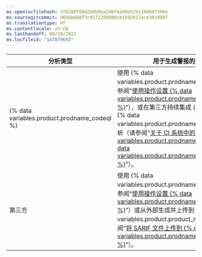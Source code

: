 ```yaml
---
ms.openlocfilehash: 3f8288f84d2b0b9aa24bf42d8e52b1348607390e
ms.sourcegitcommit: 96bbb6b8f3c9172209d80cb1502017ace3019807
ms.translationtype: HT
ms.contentlocale: zh-CN
ms.lasthandoff: 09/10/2022
ms.locfileid: "147879693"
---
```

| <nobr>分析类型</nobr> | 用于生成警报的选项 |
|------------------|-------------------------------|
| {% data variables.product.prodname_codeql %} | 使用 {% data variables.product.prodname_actions %}（请参阅“[使用操作设置 {% data variables.product.prodname_code_scanning %}](/code-security/code-scanning/automatically-scanning-your-code-for-vulnerabilities-and-errors/setting-up-code-scanning-for-a-repository#setting-up-code-scanning-using-actions)”），或在第三方持续集成 (CI) 系统中运行 {% data variables.product.prodname_codeql %} 分析（请参阅“[关于 CI 系统中的 {% data variables.product.prodname_codeql %} {% data variables.product.prodname_code_scanning %}](/code-security/code-scanning/using-codeql-code-scanning-with-your-existing-ci-system/about-codeql-code-scanning-in-your-ci-system)”）。
| 第三方 | 使用 {% data variables.product.prodname_actions %}（请参阅“[使用操作设置 {% data variables.product.prodname_code_scanning %}](/code-security/code-scanning/automatically-scanning-your-code-for-vulnerabilities-and-errors/setting-up-code-scanning-for-a-repository#setting-up-code-scanning-using-actions)”）或从外部生成并上传到 {% data variables.product.product_name %}（请参阅“[将 SARIF 文件上传到 {% data variables.product.prodname_dotcom %}](/code-security/code-scanning/integrating-with-code-scanning/uploading-a-sarif-file-to-github)”）。|

